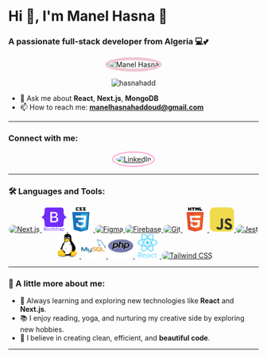 # Hi 👋, I'm **Manel Hasna** 🌸

### A passionate full-stack developer from Algeria 💻💕

<p align="center">
  <img src="your-profile-picture.jpg" alt="Manel Hasna" width="120" height="120" style="border-radius: 50%; border: 6px solid #f1c6d1;">
</p>

<p align="center">
  <img src="https://komarev.com/ghpvc/?username=hasnahadd&label=Profile%20views&color=0e75b6&style=flat" alt="hasnahadd" />
</p>

- 💬 Ask me about **React**, **Next.js**, **MongoDB**
- 📫 How to reach me: **manelhasnahaddoud@gmail.com**

---

###  Connect with me:

<p align="center">
  <a href="https://www.linkedin.com/in/manelhasna-haddoud/" target="blank">
    <img src="https://raw.githubusercontent.com/rahuldkjain/github-profile-readme-generator/master/src/images/icons/Social/linked-in-alt.svg" alt="LinkedIn" width="50" height="50" style="border-radius: 50%; border: 2px solid #ff99cc; padding: 5px; transition: transform 0.3s ease-in-out;">
  </a>
</p>

---

### 🛠️ Languages and Tools:

<p align="center">
  <a href="https://nextjs.org/" target="_blank" rel="noreferrer">
    <img src="https://www.svgrepo.com/show/354113/nextjs-icon.svg" alt="Next.js" width="50" height="50" style="border-radius: 12px; transition: transform 0.3s ease-in-out;">
  </a>
  <a href="https://getbootstrap.com" target="_blank" rel="noreferrer">
    <img src="https://raw.githubusercontent.com/devicons/devicon/master/icons/bootstrap/bootstrap-plain-wordmark.svg" alt="Bootstrap" width="50" height="50" style="border-radius: 12px; transition: transform 0.3s ease-in-out;">
  </a>
  <a href="https://www.w3schools.com/css/" target="_blank" rel="noreferrer">
    <img src="https://raw.githubusercontent.com/devicons/devicon/master/icons/css3/css3-original-wordmark.svg" alt="CSS3" width="50" height="50" style="border-radius: 12px; transition: transform 0.3s ease-in-out;">
  </a>
  <a href="https://www.figma.com/" target="_blank" rel="noreferrer">
    <img src="https://www.vectorlogo.zone/logos/figma/figma-icon.svg" alt="Figma" width="50" height="50" style="border-radius: 12px; transition: transform 0.3s ease-in-out;">
  </a>
  <a href="https://firebase.google.com/" target="_blank" rel="noreferrer">
    <img src="https://www.vectorlogo.zone/logos/firebase/firebase-icon.svg" alt="Firebase" width="50" height="50" style="border-radius: 12px; transition: transform 0.3s ease-in-out;">
  </a>
  <a href="https://git-scm.com/" target="_blank" rel="noreferrer">
    <img src="https://www.vectorlogo.zone/logos/git-scm/git-scm-icon.svg" alt="Git" width="50" height="50" style="border-radius: 12px; transition: transform 0.3s ease-in-out;">
  </a>
  <a href="https://www.w3.org/html/" target="_blank" rel="noreferrer">
    <img src="https://raw.githubusercontent.com/devicons/devicon/master/icons/html5/html5-original-wordmark.svg" alt="HTML5" width="50" height="50" style="border-radius: 12px; transition: transform 0.3s ease-in-out;">
  </a>
  <a href="https://developer.mozilla.org/en-US/docs/Web/JavaScript" target="_blank" rel="noreferrer">
    <img src="https://raw.githubusercontent.com/devicons/devicon/master/icons/javascript/javascript-original.svg" alt="JavaScript" width="50" height="50" style="border-radius: 12px; transition: transform 0.3s ease-in-out;">
  </a>
  <a href="https://jestjs.io" target="_blank" rel="noreferrer">
    <img src="https://www.vectorlogo.zone/logos/jestjsio/jestjsio-icon.svg" alt="Jest" width="50" height="50" style="border-radius: 12px; transition: transform 0.3s ease-in-out;">
  </a>
  <a href="https://www.linux.org/" target="_blank" rel="noreferrer">
    <img src="https://raw.githubusercontent.com/devicons/devicon/master/icons/linux/linux-original.svg" alt="Linux" width="50" height="50" style="border-radius: 12px; transition: transform 0.3s ease-in-out;">
  </a>
  <a href="https://www.mysql.com/" target="_blank" rel="noreferrer">
    <img src="https://raw.githubusercontent.com/devicons/devicon/master/icons/mysql/mysql-original-wordmark.svg" alt="MySQL" width="50" height="50" style="border-radius: 12px; transition: transform 0.3s ease-in-out;">
  </a>
  <a href="https://www.php.net" target="_blank" rel="noreferrer">
    <img src="https://raw.githubusercontent.com/devicons/devicon/master/icons/php/php-original.svg" alt="PHP" width="50" height="50" style="border-radius: 12px; transition: transform 0.3s ease-in-out;">
  </a>
  <a href="https://reactjs.org/" target="_blank" rel="noreferrer">
    <img src="https://raw.githubusercontent.com/devicons/devicon/master/icons/react/react-original-wordmark.svg" alt="React" width="50" height="50" style="border-radius: 12px; transition: transform 0.3s ease-in-out;">
  </a>
  <a href="https://tailwindcss.com/" target="_blank" rel="noreferrer">
    <img src="https://www.vectorlogo.zone/logos/tailwindcss/tailwindcss-icon.svg" alt="Tailwind CSS" width="50" height="50" style="border-radius: 12px; transition: transform 0.3s ease-in-out;">
  </a>
</p>

---

### 🌷 A little more about me:


- 🌱 Always learning and exploring new technologies like **React** and **Next.js**.
- 📚 I enjoy reading, yoga, and nurturing my creative side by exploring new hobbies.
- 💫 I believe in creating clean, efficient, and **beautiful code**.

---


